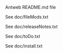 Antweb README.md file



See doc/fileMods.txt

See doc/releaseNotes.txt

See doc/toDo.txt

See doc/install.txt